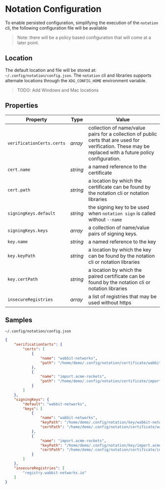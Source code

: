 # Notation Configuration

To enable persisted configuration, simplifying the execution of the `notation` cli, the following configuration file will be available

> Note: there will be a policy based configuration that will come at a later point.

## Location

The default location and file will be stored at: `~/.config/notation/config.json`. The `notation` cli and libraries supports alternate locations through the `XDG_CONFIG_HOME` environment variable.

> TODO: Add Windows and Mac locations

## Properties

| Property                  | Type     | Value                                                                                                                                                     |
| ------------------------- | -------- | --------------------------------------------------------------------------------------------------------------------------------------------------------- |
| `verificationCerts.certs` | _array_  | collection of name/value pairs for a collection of public certs that are used for verification. These may be replaced with a future policy configuration. |
| `cert.name`               | _string_ | a named reference to the certificate                                                                                                                      |
| `cert.path`               | _string_ | a location by which the certificate can be found by the notation cli or notation libraries                                                                |
| `signingKeys.default`     | _string_ | the signing key to be used when `notation sign` is called without `--name`                                                                                |
| `signingKeys.keys`        | _array_  | a collection of name/value pairs of signing keys.                                                                                                         |
| `key.name`                | _string_ | a named reference to the key                                                                                                                              |
| `key.keyPath`             | _string_ | a location by which the key can be found by the notation cli or notation libraries                                                                        |
| `key.certPath`            | _string_ | a location by which the paired certificate can be found by the notation cli or notation libraries                                                         |
| `insecureRegistries`      | _array_  | a list of registries that may be used without https                                                                                                       |

## Samples

`~/.config/notation/config.json`

```json
{
    "verificationCerts": {
        "certs": [
            {
                "name": "wabbit-networks",
                "path": "/home/demo/.config/notation/certificate/wabbit-networks.crt"
            },
            {
                "name": "import.acme-rockets",
                "path": "/home/demo/.config/notation/certificate/import.acme-rockets.crt"
            }
        ]
    },
    "signingKeys": {
        "default": "wabbit-networks",
        "keys": [
            {
                "name": "wabbit-networks",
                "keyPath": "/home/demo/.config/notation/key/wabbit-networks.key",
                "certPath": "/home/demo/.config/notation/certificate/wabbit-networks.crt"
            },
            {
                "name": "import.acme-rockets",
                "keyPath": "/home/demo/.config/notation/key/import.acme-rockets.key",
                "certPath": "/home/demo/.config/notation/certificate/import.acme-rockets.crt"
            }
        ]
    },
    "insecureRegistries": [
        "registry.wabbit-networks.io"
    ]
}
```
